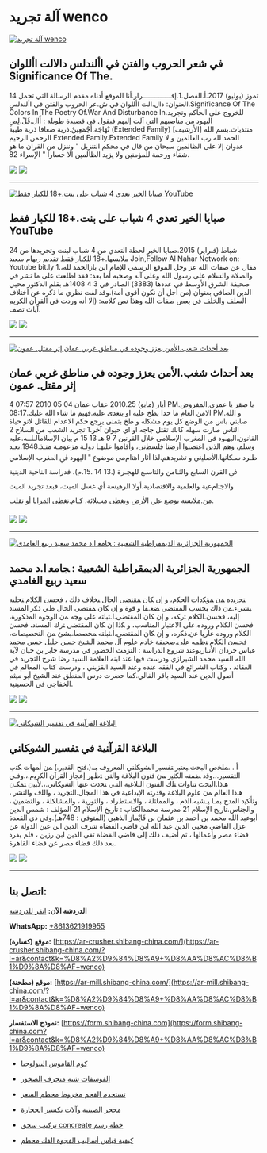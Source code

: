 # آلة تجريد wenco

<a href="https://swt.shibang-china.com/?l=ar&img&k=%D8%A2%D9%84%D8%A9+%D8%AA%D8%AC%D8%B1%D9%8A%D8%AF+wenco" target="_blank">![آلة تجريد wenco](http://static.shibang-china.com/all-800x300/1056.jpg)</a>

## في شعر الحروب والفتن في األندلس دالالت األلوان Significance Of The.
14 تموز (يوليو) 2017.‌أ.الفصل.1.إقــــــــــــــرار.أنا الموقع أدناه مقدم الرسالة التي تحمل العنوان: دال.الت األلوان في ش.عر الحروب والفتن في األندلس.Significance Of The Colors In The Poetry Of.War And Disturbance In.للخروج على الحاكم وتجريد اليهود من مناصبهم التي آلت إليهم فيقول في قصيدة طويلة : أَال.قُلْ.لِصِ نْهَاجَة.أَجْمَعِينْ.ذرية ضعافا ذرية طيبة (Extended Family) [الأرشيف] منتديات.بسم الله الرحمن الرحيم Extended Family.Extended Family الحمد لله رب العالمين و لا عدوان إلا على الظالمين سبحان من قال في محكم التنزيل &quot; وننزل من القران ما هو شفاء ورحمة للمؤمنين ولا يزيد الظالمين الا خسارا &quot; الإسراء 82.


<a href="https://whatsapp.shibangsoft.com/WhatsApp.php" target="_blank" title="WhatsApp">![](http://static.shibang-china.com/icon/whatsapp.png)</a> <a href="https://swt.shibang-china.com/?l=ar&icon&k=%D8%A2%D9%84%D8%A9+%D8%AA%D8%AC%D8%B1%D9%8A%D8%AF+wenco" target="_blank">![](http://static.shibang-china.com/icon/chat-ar.png)</a>

---

<a href="https://swt.shibang-china.com/?l=ar&img&k=%D8%A2%D9%84%D8%A9+%D8%AA%D8%AC%D8%B1%D9%8A%D8%AF+wenco" target="_blank">![صبايا الخير تعدي 4 شباب على بنت.+18 للكبار فقط YouTube](http://static.shibang-china.com/all-800x300/1384.jpg)</a>

## صبايا الخير تعدي 4 شباب على بنت.+18 للكبار فقط YouTube
24 شباط (فبراير) 2015.صبايا الخير لحظة التعدي من 4 شباب لبنت وتجريدها من ملابسها.+18 للكبار فقط تقديم ريهام سعيد Join,Follow Al Nahar Network on: Youtube bit.ly 1.مقال عن صفات الله عز وجل الموقع الرسمي للإمام ابن بازالحمد لله، والصلاة والسلام على رسول الله وعلى آله وصحبه أما بعد: فقد اطلعت على ما نشر في صحيفة الشرق الأوسط في عددها (3383) الصادر في 3 4 1408هـ بقلم الدكتور محيي الدين الصافي بعنوان (من أجل أن نكون أقوى أمة).وقد لفت نظري ما ذكره عن اختلاف السلف والخلف في بعض صفات الله وهذا نص كلامه: (إلا أنه وردت في القرآن الكريم آيات تصف.


<a href="https://whatsapp.shibangsoft.com/WhatsApp.php" target="_blank" title="WhatsApp">![](http://static.shibang-china.com/icon/whatsapp.png)</a> <a href="https://swt.shibang-china.com/?l=ar&icon&k=%D8%A2%D9%84%D8%A9+%D8%AA%D8%AC%D8%B1%D9%8A%D8%AF+wenco" target="_blank">![](http://static.shibang-china.com/icon/chat-ar.png)</a>

---

<a href="https://swt.shibang-china.com/?l=ar&img&k=%D8%A2%D9%84%D8%A9+%D8%AA%D8%AC%D8%B1%D9%8A%D8%AF+wenco" target="_blank">![بعد أحداث شغب.الأمن يعزز وجوده في مناطق غربي عمان إثر مقتل. عمون](http://static.shibang-china.com/all-800x300/182.jpg)</a>

## بعد أحداث شغب.الأمن يعزز وجوده في مناطق غربي عمان إثر مقتل. عمون
4 أيار (مايو) 2010.25 عقاب عمان 04 05 2010 07:57 PM.يا صقر يا عمري,المفروض الامن العام ما حدا يطخ عليه او يتعدى عليه.فهيم ما شاء الله عليك.08:17 PM.و الله صابني باس من الوضع كل يوم مشكله و طخ بتمنى يرجع حكم الاعدام للقاتل لانو حياة الناس صارت سهله كانك تقتل جاجه او اي حيوان آخر.1 تجريد الشعب من السلاح 2 القانون.اليهـود في المغرب الإسلامي خلال القرنين 7 9 هـ 13 15 م بيان الإسلاماﻟـﻠــﻪ.ﻋﻠﻴﻪ وﺳﻠﻢ، وﻫﻢ اﻟﺬﻳﻦ اﻏﺘﺼﺒﻮا أرﺿﻨﺎ ﻓﻠﺴﻄني، وأﻗﺎﻣﻮا ﻋﻠﻴﻬـﺎ دوﻟـﺔ ﻣﺰﻋﻮﻣـﺔ ﻣﻨـﺬ.1948.ﺑﻌـﺪ ﻃـﺮد ﺳـﻜﺎﻧﻬﺎ.اﻷﺻﻠﻴني و ﺗﴩﻳﺪﻫﻢ.ﻟﺬا أﺛﺎر اﻫﺘامﻣﻲ ﻣﻮﺿﻮع &quot; اﻟﻴﻬﻮد ﰲ اﳌﻐﺮب اﻹﺳﻼﻣﻲ ﰲ اﻟﻘﺮن اﻟﺴﺎﺑﻊ واﻟﺜـﺎﻣﻦ واﻟﺘﺎﺳـﻊ ﻟﻠﻬﺠـﺮة (.13 14 .15.م)، ﻓﺪراﺳﺔ اﻟﻨﺎﺣﻴﺔ اﻟﺪﻳﻨﻴﺔ واﻻﺟﺘامﻋﻴﺔ واﻟﻌﻠﻤﻴﺔ واﻻﻗﺘﺼﺎدﻳﺔ.أوﻻ اﻟﺮﻫﻴﺴﺔ أي ﻏﺴﻞ اﳌﻴﺖ، ﻓﺒﻌﺪ ﺗﺠﺮﻳﺪ اﳌﻴﺖ ﻣﻦ.ﻣﻼﺑﺴﻪ ﻳﻮﺿﻊ ﻋﲆ اﻷرض وﻳﻐﻄﻰ مبﻼﺋﺔ، ﻛـام.ﺗﻐﻄﻰ اﳌﺮاﻳﺎ أو ﺗﻘﻠﺐ.


<a href="https://whatsapp.shibangsoft.com/WhatsApp.php" target="_blank" title="WhatsApp">![](http://static.shibang-china.com/icon/whatsapp.png)</a> <a href="https://swt.shibang-china.com/?l=ar&icon&k=%D8%A2%D9%84%D8%A9+%D8%AA%D8%AC%D8%B1%D9%8A%D8%AF+wenco" target="_blank">![](http://static.shibang-china.com/icon/chat-ar.png)</a>

---

<a href="https://swt.shibang-china.com/?l=ar&img&k=%D8%A2%D9%84%D8%A9+%D8%AA%D8%AC%D8%B1%D9%8A%D8%AF+wenco" target="_blank">![ﺍﻟﺠﻤﻬﻮﺭﻳﺔ ﺍﻟﺠﺰﺍﺋﺮﻳﺔ ﺍﻟﺪﻳﻤﻘﺮﺍﻃﻴﺔ ﺍﻟﺸﻌﺒﻴﺔ : ﺠﺎﻣﻌ ا.د محمد سعيد ربيع الغامدي](http://static.shibang-china.com/all-800x300/1269.jpg)</a>

## ﺍﻟﺠﻤﻬﻮﺭﻳﺔ ﺍﻟﺠﺰﺍﺋﺮﻳﺔ ﺍﻟﺪﻳﻤﻘﺮﺍﻃﻴﺔ ﺍﻟﺸﻌﺒﻴﺔ : ﺠﺎﻣﻌ ا.د محمد سعيد ربيع الغامدي
ﺘﺠﺭﻴﺩﻩ ﻤﻥ ﻤﺅﻜﺩﺍﺕ ﺍﻟﺤﻜﻡ، ﻭ ﺇﻥ ﻜﺎﻥ ﻤﻘﺘﻀﻰ ﺍﻟﺤﺎل ﺒﺨﻼﻑ ﺫﻟﻙ ، ﻓﺤﺴﻥ ﺍﻟﻜﻼﻡ ﺘﺤﻠﻴﻪ ﺒﺸﻲﺀ.ﻤﻥ ﺫﻟﻙ ﺒﺤﺴﺏ ﺍﻟﻤﻘﺘﻀﻰ ﻀﻌ.ﻔﺎ ﻭ ﻗﻭﺓ ﻭ ﺇﻥ ﻜﺎﻥ ﻤﻘﺘﻀﻰ ﺍﻟﺤﺎل ﻁﻲ ﺫﻜﺭ ﺍﻟﻤﺴﻨﺩ ﺇﻟﻴﻪ، ﻓﺤﺴﻥ.ﺍﻟﻜﻼﻡ ﺘﺭﻜﻪ، ﻭ ﺇﻥ ﻜﺎﻥ ﺍﻟﻤﻘﺘﻀﻰ.ﺍ.ﺜﺒﺎﺘﻪ ﻋﻠﻰ ﻭﺠﻪ ﻤﻥ ﺍﻟﻭﺠﻭﻩ ﺍﻟﻤﺫﻜﻭﺭﺓ، ﻓﺤﺴﻥ ﺍﻟﻜﻼﻡ ﻭﺭﻭﺩﻩ.ﻋﻠﻰ ﺍﻻﻋﺘﺒﺎﺭ ﺍﻟﻤﻨﺎﺴﺏ، ﻭ ﻜﺫﺍ ﺇﻥ ﻜﺎﻥ ﺍﻟﻤﻘﺘﻀﻰ ﺘﺭﻙ ﺍﻟﻤﺴﻨﺩ، ﻓﺤﺴﻥ ﺍﻟﻜﻼﻡ ﻭﺭﻭﺩﻩ ﻋﺎﺭﻴﺎ ﻋﻥ.ﺫﻜﺭﻩ، ﻭ ﺇﻥ ﻜﺎﻥ ﺍﻟﻤﻘﺘﻀﻰ.ﺍ.ﺜﺒﺎﺘﻪ ﻤﺨﺼﺼﺎ.ﺒﺸﺊ ﻤﻥ ﺍﻟﺘﺨﺼﻴﺼﺎﺕ، ﻓﺤﺴﻥ ﺍﻟﻜﻼﻡ ﻨﻅﻤﻪ ﻋﻠﻰ.صحيفة خادم علوم آل محمد الشيخ حسن جليل حسن محمد عباس حردان الأنباريوعند شروع الدراسة : التزمت الحضور في مدرسة جابر بن حيان لآية الله السيد محمد الشيرازي ودرست فيها عند ابنه العلامة السيد رضا شرح التجريد في العقائد ، وكتاب الشرائع في الفقه عنده وعند السيد القزيني ، ودرست كتاب المعالم في أصول الدين عند السيد باقر الفالي.كما حضرت درس المنطق عند الشيخ أبو ميثم الخفاجي في الحسينية.


<a href="https://whatsapp.shibangsoft.com/WhatsApp.php" target="_blank" title="WhatsApp">![](http://static.shibang-china.com/icon/whatsapp.png)</a> <a href="https://swt.shibang-china.com/?l=ar&icon&k=%D8%A2%D9%84%D8%A9+%D8%AA%D8%AC%D8%B1%D9%8A%D8%AF+wenco" target="_blank">![](http://static.shibang-china.com/icon/chat-ar.png)</a>

---

<a href="https://swt.shibang-china.com/?l=ar&img&k=%D8%A2%D9%84%D8%A9+%D8%AA%D8%AC%D8%B1%D9%8A%D8%AF+wenco" target="_blank">![ﺍﻟﺒﻼﻏﺔ ﺍﻟﻘﺭﺁﻨﻴﺔ ﻓﻲ ﺘﻔﺴﻴﺭ ﺍﻟﺸﻭﻜﺎﻨﻲ](http://static.shibang-china.com/all-800x300/113.jpg)</a>

## ﺍﻟﺒﻼﻏﺔ ﺍﻟﻘﺭﺁﻨﻴﺔ ﻓﻲ ﺘﻔﺴﻴﺭ ﺍﻟﺸﻭﻜﺎﻨﻲ
ﺃ . .ﻤﻠﺨﺹ ﺍﻟﺒﺤﺙ.ﻴﻌﺘﺒﺭ ﺘﻔﺴﻴﺭ ﺍﻟﺸﻭﻜﺎﻨﻲ ﺍﻟﻤﻌﺭﻭﻑ ﺒـ.(.ﻓﺘﺢ ﺍﻟﻘﺩﻴﺭ.) ﻤﻥ ﺃﻤﻬﺎﺕ ﻜﺘﺏ ﺍﻟﺘﻔﺴﻴﺭ.،.ﻭﻗﺩ ﻀﻤﻨﻪ ﺍﻟﻜﺜﻴﺭ ﻤﻥ ﻓﻨﻭﻥ ﺍﻟﺒﻼﻏﺔ ﻭﺍﻟﺘﻲ ﺘﻅﻬﺭ ﺇﻋﺠﺎﺯ ﺍﻟﻘﺭﺁﻥ ﺍﻟﻜﺭﻴﻡ.،.ﻭﻓـﻲ ﻫـﺫﺍ.ﺍﻟﺒﺤﺙ ﺘﻨﺎﻭﻟﺕ ﺘﻠﻙ ﺍﻟﻔﻨﻭﻥ ﺍﻟﺒﻼﻏﻴﺔ ﺍﻟﺘ.ﻲ ﺘﺤﺩﺙ ﻋﻨﻬﺎ ﺍﻟﺸﻭﻜﺎﻨﻲ.،.ﻷﺒﻴﻥ ﺘﻤﻜـﻥ ﻫـﺫﺍ.ﺍﻟﻌﺎﻟﻡ ﻤﻥ ﻋﻠﻭﻡ ﺍﻟﺒﻼﻏﺔ ﻭﻗﺩﺭﺘﻪ ﺍﻹﺒﺩﺍﻋﻴﺔ ﻓﻲ ﻫﺫﺍ ﺍﻟﻤﺠﺎل.ﺍﻟﺘﺠﺭﻴﺩ ، ﻭﺍﻟﻠﻑ ﻭﺍﻟﻨﺸﺭ ، ﻭﺘﺄﻜﻴﺩ ﺍﻟﻤﺩﺡ ﺒﻤـﺎ ﻴـﺸﺒﻪ.ﺍﻟﺫﻡ ، ﻭﺍﻟﻤﻤﺎﺜﻠﺔ ، ﻭﺍﻻﺴﺘﻁﺭﺍﺩ ، ﻭﺍﻟﺘﻭﺭﻴﺔ ، ﻭﺍﻟﻤﺸﺎﻜﻠﺔ ، ﻭﺍﻟﺘﻀﻤﻴﻥ ، ﻭﺍﻟﺠﻨﺎﺱ.تاريخ الإسلام 21 مدرسة محمدالكتاب : تاريخ الإسلام 21 المؤلف : شمس الدين أبوعبد الله محمد بن أحمد بن عثمان بن قَايْماز الذهبي (المتوفى : 748هـ).وفي ذي القعدة عزل القاضي محيي الدين عبد الله ابن قاضي القضاة شرف الدين ابن عين الدولة عن قضاء مصر وأعمالها ، ثم أضيف ذلك إلى قاضي القضاة تقي الدين ابن رزين ، فلم يفرد بعد ذلك قضاء مصر عن قضاء القاهرة.


<a href="https://whatsapp.shibangsoft.com/WhatsApp.php" target="_blank" title="WhatsApp">![](http://static.shibang-china.com/icon/whatsapp.png)</a> <a href="https://swt.shibang-china.com/?l=ar&icon&k=%D8%A2%D9%84%D8%A9+%D8%AA%D8%AC%D8%B1%D9%8A%D8%AF+wenco" target="_blank">![](http://static.shibang-china.com/icon/chat-ar.png)</a>

---
## اتصل بنا:

**الدردشة الآن:** [انقر للدردشة](https://swt.shibang-china.com?l=ar&contact&k=%D8%A2%D9%84%D8%A9+%D8%AA%D8%AC%D8%B1%D9%8A%D8%AF+wenco)

**WhatsApp:**  [+8613621919955](https://whatsapp.shibangsoft.com/WhatsApp.php)

**موقع (كسارة):** [https://ar-crusher.shibang-china.com/](https://ar-crusher.shibang-china.com/?l=ar&contact&k=%D8%A2%D9%84%D8%A9+%D8%AA%D8%AC%D8%B1%D9%8A%D8%AF+wenco)

**موقع (مطحنة):** [https://ar-mill.shibang-china.com/](https://ar-mill.shibang-china.com/?l=ar&contact&k=%D8%A2%D9%84%D8%A9+%D8%AA%D8%AC%D8%B1%D9%8A%D8%AF+wenco)

**نموذج الاستفسار:** [https://form.shibang-china.com](https://form.shibang-china.com?l=ar&contact&k=%D8%A2%D9%84%D8%A9+%D8%AA%D8%AC%D8%B1%D9%8A%D8%AF+wenco)

* [كوم القاموس البيولوجيا](../28/%D9%83%D9%88%D9%85%20%D8%A7%D9%84%D9%82%D8%A7%D9%85%D9%88%D8%B3%20%D8%A7%D9%84%D8%A8%D9%8A%D9%88%D9%84%D9%88%D8%AC%D9%8A%D8%A7.md)

* [الفوسفات شبه منحرف الصخور](../27/%D8%A7%D9%84%D9%81%D9%88%D8%B3%D9%81%D8%A7%D8%AA%20%D8%B4%D8%A8%D9%87%20%D9%85%D9%86%D8%AD%D8%B1%D9%81%20%D8%A7%D9%84%D8%B5%D8%AE%D9%88%D8%B1.md)

* [تستخدم الفحم مخروط محطم السعر](../30/%D8%AA%D8%B3%D8%AA%D8%AE%D8%AF%D9%85%20%D8%A7%D9%84%D9%81%D8%AD%D9%85%20%D9%85%D8%AE%D8%B1%D9%88%D8%B7%20%D9%85%D8%AD%D8%B7%D9%85%20%D8%A7%D9%84%D8%B3%D8%B9%D8%B1.md)

* [محجر الصينية وآلات تكسير الحجارة](../27/%D9%85%D8%AD%D8%AC%D8%B1%20%D8%A7%D9%84%D8%B5%D9%8A%D9%86%D9%8A%D8%A9%20%D9%88%D8%A2%D9%84%D8%A7%D8%AA%20%D8%AA%D9%83%D8%B3%D9%8A%D8%B1%20%D8%A7%D9%84%D8%AD%D8%AC%D8%A7%D8%B1%D8%A9.md)

* [تركيب سحق concreate خطة رسم](../29/%D8%AA%D8%B1%D9%83%D9%8A%D8%A8%20%D8%B3%D8%AD%D9%82%20concreate%20%D8%AE%D8%B7%D8%A9%20%D8%B1%D8%B3%D9%85.md)

* [كيفية قياس أساليب الفجوة الفك محطم](../28/%D9%83%D9%8A%D9%81%D9%8A%D8%A9%20%D9%82%D9%8A%D8%A7%D8%B3%20%D8%A3%D8%B3%D8%A7%D9%84%D9%8A%D8%A8%20%D8%A7%D9%84%D9%81%D8%AC%D9%88%D8%A9%20%D8%A7%D9%84%D9%81%D9%83%20%D9%85%D8%AD%D8%B7%D9%85.md)